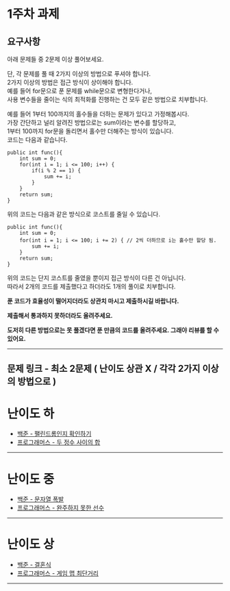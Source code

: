 
# 1주차 과제

## 요구사항 
아래 문제들 중 2문제 이상 풀어보세요.
	
단, 각 문제를 풀 때 2가지 이상의 방법으로 푸셔야 합니다.   
2가지 이상의 방법은 접근 방식이 상이해야 합니다.   
예를 들어 for문으로 푼 문제를 while문으로 변형한다거나,   
사용 변수들을 줄이는 식의 최적화를 진행하는 건 모두 같은 방법으로 치부합니다.   
	   
예를 들어 1부터 100까지의 홀수들을 더하는 문제가 있다고 가정해봅시다.   
가장 간단하고 널리 알려진 방법으로는 sum이라는 변수를 할당하고,    
1부터 100까지 for문을 돌리면서 홀수만 더해주는 방식이 있습니다.   
코드는 다음과 같습니다.   

	public int func(){
		int sum = 0;
		for(int i = 1; i <= 100; i++) {
			if(i % 2 == 1) {
				sum += i;
			}
		}
		return sum;
	}


위의 코드는 다음과 같은 방식으로 코스트를 줄일 수 있습니다.   

	public int func(){
		int sum = 0;
		for(int i = 1; i <= 100; i += 2) { // 2씩 더하므로 i는 홀수만 할당 됨.
			sum += i;
		}
		return sum;
	}


위의 코드는 단지 코스트를 줄였을 뿐이지 접근 방식이 다른 건 아닙니다.   
따라서 2개의 코드를 제출했다고 하더라도 1개의 풀이로 치부합니다.   
	
__푼 코드가 효율성이 떨어지더라도 상관치 마시고 제출하시길 바랍니다.__   

__제출해서 통과하지 못하더라도 올려주세요.__   

__도저히 다른 방법으로는 못 풀겠다면 푼 만큼의 코드를 올려주세요. 그래야 리뷰를 할 수 있어요.__   
 
- - -
## 문제 링크 - 최소 2문제 ( 난이도 상관 X / 각각 2가지 이상의 방법으로 )   

# 난이도 하
- [백준 - 팰린드롬인지 확인하기](https://www.acmicpc.net/problem/10988)
- [프로그래머스 - 두 정수 사이의 합](https://programmers.co.kr/learn/courses/30/lessons/12912)

- - -

# 난이도 중
- [백준 - 문자열 폭발](https://www.acmicpc.net/problem/9935)
- [프로그래머스 - 완주하지 못한 선수](https://programmers.co.kr/learn/courses/30/lessons/42576)

- - -

# 난이도 상
- [백준 - 결혼식](https://www.acmicpc.net/problem/5567)
- [프로그래머스 - 게임 맵 최단거리](https://programmers.co.kr/learn/courses/30/lessons/1844)
	
- - -

